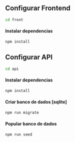 ## Configurar Frontend

```bash
cd front
```

#### Instalar dependencias

```bash
npm install
```

## Configurar API

```bash
cd api
```

#### Instalar dependencias

```bash
npm install
```

#### Criar banco de dados [sqlite]

```bash
npm run migrate
```

#### Popular banco de dados

```bash
npm run seed
```
